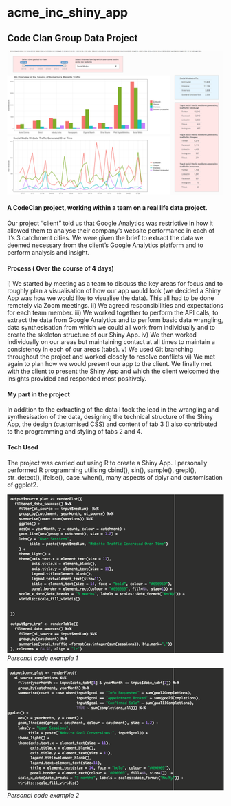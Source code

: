 # acme_inc_shiny_app

## Code Clan Group Data Project

![Code Highlight](Data-project-2/screen_shots/app_shot.png)

#### A CodeClan project, working within a team on a real life data project.

Our project “client” told us that Google Analytics was restrictive in how it allowed them to analyse their company’s website performance in each of it’s 3 catchment cities.  We were given the brief to extract the data we deemed necessary from the client’s Google Analytics platform and to perform analysis and insight.


#### Process ( Over the course of 4 days)
i) We started by meeting as a team to discuss the key areas for focus and to roughly plan a visualisation of how our app would look (we decided a Shiny App was how we would like to visualise the data).  This all had to be done remotely via Zoom meetings.
ii) We agreed responsibilities and expectations for each team member.
iii) We worked together to perform the API calls, to extract the data from Google Analytics and to perform basic data wrangling,  data synthesisation from which we could all work from individually and to create the skeleton structure of our Shiny App.
iv) We then worked individually on our areas but maintaining contact at all times to maintain a consistency in each of our areas (tabs).
v) We used Git branching throughout the project and worked closely to resolve conflicts
vi) We met again to plan how we would present our app to the client.  We finally met with the client to present the Shiny App and which the client welcomed the insights provided and responded most positively.

#### My part in the project
In addition to the extracting of the data I  took the lead in the wrangling and synthesisation of the data,  designing the technical structure of the Shiny App, the design (customised CSS) and content of tab 3 (I also contributed to the programming and styling of tabs 2 and 4.


#### Tech Used
The project was carried out using R to create a Shiny App.
I personally performed  R programming utilising cbind(), sin(), sample(), grepl(), str_detect(), ifelse(), case_when(), many aspects of dplyr and customisation of ggplot2.



![Code Highlight](Data-project-2/screen_shots/code_highlight1.png)
_Personal code example 1_

![Code Highlight](Data-project-2/screen_shots/code_highlight2.png)
_Personal code example 2_
